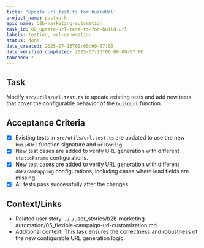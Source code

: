 ```yaml
---
title: 'Update url.test.ts for buildUrl'
project_name: postmark
epic_name: b2b-marketing-automation
task_id: 08_update-url-test-ts-for-build-url
labels: testing, url-generation
status: done
date_created: 2025-07-13T00:00:00-07:00
date_verified_completed: 2025-07-13T00:00:00-07:00
touched: *
---
```


## Task

Modify `src/utils/url.test.ts` to update existing tests and add new tests that cover the configurable behavior of the `buildUrl` function.

## Acceptance Criteria

- [x] Existing tests in `src/utils/url.test.ts` are updated to use the new `buildUrl` function signature and `urlConfig`.
- [x] New test cases are added to verify URL generation with different `staticParams` configurations.
- [x] New test cases are added to verify URL generation with different `dbParamMapping` configurations, including cases where lead fields are missing.
- [x] All tests pass successfully after the changes.

## Context/Links

- Related user story: ../../user_stories/b2b-marketing-automation/05_flexible-campaign-url-customization.md
- Additional context: This task ensures the correctness and robustness of the new configurable URL generation logic.
